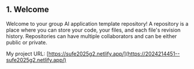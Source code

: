 ## 1. Welcome 

Welcome to your group AI application template repository!
A repository is a place where you can store your code, your files, and each file's revision history. Repositories can have multiple collaborators and can be either public or private.

My project URL: [https://sufe2025g2.netlify.app/](https://2024214451--sufe2025g2.netlify.app/)

